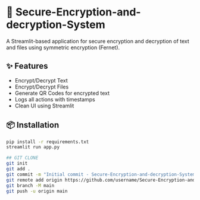 # 🔐 Secure-Encryption-and-decryption-System

A Streamlit-based application for secure encryption and decryption of text and files using symmetric encryption (Fernet).

## ✨ Features
- Encrypt/Decrypt Text
- Encrypt/Decrypt Files
- Generate QR Codes for encrypted text
- Logs all actions with timestamps
- Clean UI using Streamlit

## 📦 Installation
```bash
pip install -r requirements.txt
streamlit run app.py

## GIT CLONE
git init
git add .
git commit -m "Initial commit - Secure-Encryption-and-decryption-System"
git remote add origin https://github.com/username/Secure-Encryption-and-decryption-System
git branch -M main
git push -u origin main
